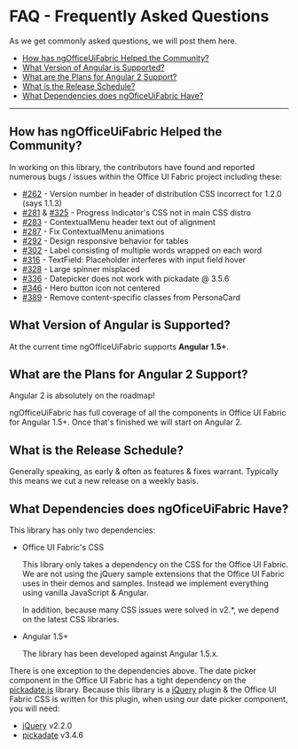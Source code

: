 # FAQ - Frequently Asked Questions

As we get commonly asked questions, we will post them here.

- [How has ngOfficeUiFabric Helped the Community?](#how-has-ngofficeuifabric-helped-the-community)
- [What Version of Angular is Supported?](#what-are-the-plans-for-angular-2-support)
- [What are the Plans for Angular 2 Support?](#what-are-the-plans-for-angular-2-support)
- [What is the Release Schedule?](#what-is-the-release-schedule)
- [What Dependencies does ngOficeUiFabric Have?](#what-dependencies-does-ngoficeuifabric-have)

---

## How has ngOfficeUiFabric Helped the Community?

In working on this library, the contributors have found and reported numerous bugs / issues within the Office UI Fabric project including these:

- [#262](https://github.com/OfficeDev/Office-UI-Fabric/issues/262) - Version number in header of distribution CSS incorrect for 1.2.0 (says 1.1.3)
- [#281](https://github.com/OfficeDev/Office-UI-Fabric/issues/281) & [#325](https://github.com/OfficeDev/Office-UI-Fabric/issues/325) - Progress Indicator's CSS not in main CSS distro
- [#283](https://github.com/OfficeDev/Office-UI-Fabric/issues/283) - ContextualMenu header text out of alignment
- [#287](https://github.com/OfficeDev/Office-UI-Fabric/issues/287) - Fix ContextualMenu animations
- [#292](https://github.com/OfficeDev/Office-UI-Fabric/issues/292) - Design responsive behavior for tables
- [#302](https://github.com/OfficeDev/Office-UI-Fabric/issues/302) - Label consisting of multiple words wrapped on each word
- [#316](https://github.com/OfficeDev/Office-UI-Fabric/issues/316) - TextField: Placeholder interferes with input field hover
- [#328](https://github.com/OfficeDev/Office-UI-Fabric/issues/328) - Large spinner misplaced
- [#336](https://github.com/OfficeDev/Office-UI-Fabric/issues/336) - Datepicker does not work with pickadate @ 3.5.6
- [#346](https://github.com/OfficeDev/Office-UI-Fabric/issues/346) - Hero button icon not centered
- [#389](https://github.com/OfficeDev/Office-UI-Fabric/issues/389) - Remove content-specific classes from PersonaCard

## What Version of Angular is Supported?

At the current time ngOfficeUiFabric supports **Angular 1.5+**.

## What are the Plans for Angular 2 Support?

Angular 2 is absolutely on the roadmap!

ngOfficeUiFabric has full coverage of all the components in Office UI Fabric for Angular 1.5+. Once that's finished we will start on Angular 2.

## What is the Release Schedule?

Generally speaking, as early & often as features & fixes warrant. Typically this means we cut a new release on a weekly basis.

## What Dependencies does ngOficeUiFabric Have?

This library has only two dependencies:

- Office UI Fabric's CSS

  This library only takes a dependency on the CSS for the Office UI Fabric. We are not using the jQuery sample extensions that the Office UI Fabric uses in their demos and samples. Instead we implement everything using vanilla JavaScript & Angular.

  In addition, because many CSS issues were solved in v2.*, we depend on the latest CSS libraries.

- Angular 1.5+

  The library has been developed against Angular 1.5.x.

There is one exception to the dependencies above. The date picker component in the Office UI Fabric has a tight dependency on the [pickadate.js](http://amsul.ca/pickadate.js/) library. Because this library is a [jQuery](http://jquery.com/) plugin & the Office UI Fabric CSS is written for this plugin, when using our date picker component, you will need:

- [jQuery](https://www.npmjs.com/package/jquery) v2.2.0
- [pickadate](https://www.npmjs.com/package/pickadate) v3.4.6
